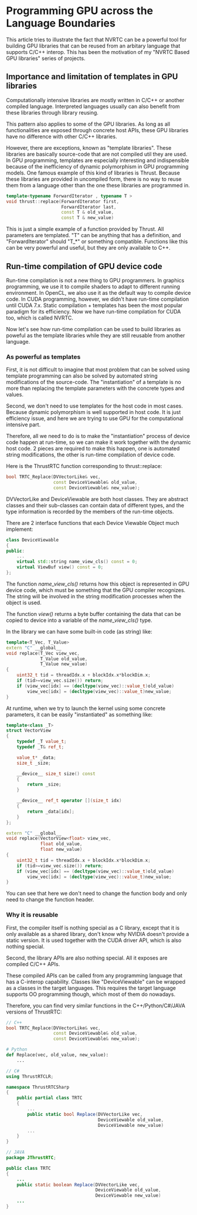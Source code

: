 # Programming GPU across the Language Boundaries

This article tries to illustrate the fact that NVRTC can be a powerful tool for 
building GPU libraries that can be reused from an arbitary language that supports C/C++ interop.
This has been the motivation of my "NVRTC Based GPU libraries" series of projects.

## Importance and limitation of templates in GPU libraries

Computationally intensive libraries are mostly written in C/C++ or another compiled language. 
Interpreted languages usually can also benefit from these libraries through library reusing. 

This pattern also applies to some of the GPU libraries. As long as all functionalities are exposed
through concrete host APIs, these GPU libraries have no difference with other C/C++ libraries.

However, there are exceptions, known as "template libraries". These libraries are basically source-code
that are not compiled util they are used. In GPU programming, templates are especially interesting and
indispensible because of the inefficiency of dynamic polymorphism in GPU programming models. One famous 
example of this kind of libraries is Thrust. Because these libraries are provided in uncompiled 
form, there is no way to reuse them from a language other than the one these libraries are programmed in.

```cpp
template<typename ForwardIterator , typename T >
void thrust::replace(ForwardIterator first,
                     ForwardIterator last,
                     const T & old_value,
                     const T & new_value)
```

This is just a simple example of a function provided by Thrust. All parameters are templated. "T" can be
anything that has a definition, and "ForwardIterator" should "T_*" or something compatible. Functions 
like this can be very powerful and useful, but they are only available to C++.

## Run-time compilation of GPU device code

Run-time compilation is not a new thing to GPU programmers. In graphics programming, we use it to compile 
shaders to adapt to different running environment. In OpenCL, we also use it as the default way to compile
device code. In CUDA programming, however, we didn't have run-time compilation until CUDA 7.x. 
Static compilation + templates has been the most popular paradigm for its efficiency. Now we have run-time
compilation for CUDA too, which is called NVRTC.

Now let's see how run-time compilation can be used to build libraries as poweful as the template libraries
while they are still reusable from another language. 

### As powerful as templates

First, it is not difficult to imagine that most problem that can be solved using template programming can 
also be solved by automated string modifications of the source-code. The "instantiation" of a template is 
no more than replacing the template parameters with the concrete types and values. 

Second, we don't need to use templates for the host code in most cases. Because dynamic polymorphism is 
well supported in host code. It is just efficiency issue, and here we are trying to use GPU for the 
computational intensive part.

Therefore, all we need to do is to make the "instantiation" process of device code happen at run-time,
so we can make it work together with the dynamic host code. 2 pieces are required to make this happen,
one is automated string modifications, the other is run-time compilation of device code.

Here is the ThrustRTC function corresponding to thrust::replace:

```cpp
bool TRTC_Replace(DVVectorLike& vec, 
                  const DeviceViewable& old_value, 
                  const DeviceViewable& new_value);
```

DVVectorLike and DeviceViewable are both host classes. They are abstract classes and their sub-classes
can contain data of different types, and the type information is recorded by the members of the run-time
objects.

There are 2 interface functions that each Device Viewable Object much implement:

```cpp
class DeviceViewable
{
public:
    ...
    virtual std::string name_view_cls() const = 0;
    virtual ViewBuf view() const = 0;
};
```

The function *name_view_cls()* returns how this object is represented in GPU device code, 
which must be something that the GPU compiler recognizes. The string will be involved in 
the string modification processes when the object is used.

The function *view()* returns a byte buffer containing the data that can be copied to 
device into a variable of the *name_view_cls()* type. 

In the library we can have some built-in code (as string) like:

```cpp
template<T_Vec, T_Value>
extern "C" __global__ 
void replace(T_Vec view_vec, 
             T_Value old_value,
             T_Value new_value)
{
    uint32_t tid = threadIdx.x + blockIdx.x*blockDim.x;
    if (tid>=view_vec.size()) return;
    if (view_vec[idx] == (decltype(view_vec)::value_t)old_value) 
        view_vec[idx] = (decltype(view_vec)::value_t)new_value;
}

```

At runtime, when we try to launch the kernel using some concrete parameters, it can be
easily "instantiated" as something like:

```cpp
template<class _T>
struct VectorView
{
    typedef _T value_t;
    typedef _T& ref_t;

    value_t* _data;
    size_t _size;

    __device__ size_t size() const
    {
        return _size;
    }

    __device__ ref_t operator [](size_t idx)
    {
        return _data[idx];
    }
};

extern "C" __global__ 
void replace(VectorView<float> view_vec, 
             float old_value,
             float new_value)
{
    uint32_t tid = threadIdx.x + blockIdx.x*blockDim.x;
    if (tid>=view_vec.size()) return;
    if (view_vec[idx] == (decltype(view_vec)::value_t)old_value) 
        view_vec[idx] = (decltype(view_vec)::value_t)new_value;
}

```

You can see that here we don't need to change the function body and only need to change
the function header.

### Why it is reusable

First, the compiler itself is nothing special as a C library, except that it is only available 
as a shared library, don't know why NVIDIA doesn't provide a static version. It is used together
with the CUDA driver API, which is also nothing special.

Second, the library APIs are also nothing special. All it exposes are compiled C/C++ APIs. 

These compiled APIs can be called from any programming language that has a C-interop capability.
Classes like "DeviceViewable" can be wrapped as a classes in the target languages. This requires
the target language supports OO programming though, which most of them do nowadays.

Therefore, you can find very similar functions in the C++/Python/C#/JAVA versions of ThrustRTC:

```cpp
// C++
bool TRTC_Replace(DVVectorLike& vec, 
                  const DeviceViewable& old_value, 
                  const DeviceViewable& new_value);
```

```python
# Python
def Replace(vec, old_value, new_value):
    ...
```

```cs
// C#
using ThrustRTCLR;

namespace ThrustRTCSharp
{
    public partial class TRTC
    {
        ...
        public static bool Replace(DVVectorLike vec, 
                                   DeviceViewable old_value, 
                                   DeviceViewable new_value)    
        ...
    }
}
```

```java
// JAVA
package JThrustRTC;

public class TRTC 
{
    ...
    public static boolean Replace(DVVectorLike vec, 
                                  DeviceViewable old_value, 
                                  DeviceViewable new_value)
    ...
}
```
